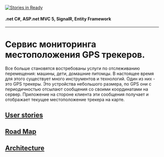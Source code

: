 [![Stories in Ready](https://badge.waffle.io/khasang/TrackerMonitor.png?label=ready&title=Ready)](https://waffle.io/khasang/TrackerMonitor)
#### .net C#, ASP.net MVC 5, SignalR, Entity Framework
------

# Сервис мониторинга местоположения GPS трекеров.

Все больше становятся востребованы услуги по отслеживанию перемещения: машины, дети, домашние питомцы. В настоящее время для этого существует много инструментов и технологий. Один из них - это GPS трекеры. Это устройства небольшого размера, по GPS они с периодичностью отсылают сообщения со своими координатами на сервер. Приложение на стороне клиента эти сообщения получает и отображает текущее местоположение трекера на карте.

## [User stories](https://github.com/WeAreExcitement/OurInternshipProject/blob/master/Documents/UserStories.md)
## [Road Map](https://github.com/WeAreExcitement/OurInternshipProject/blob/master/Documents/RoadMap.md)
## [Architecture](https://github.com/WeAreExcitement/OurInternshipProject/blob/master/Documents/Architecture.md)
